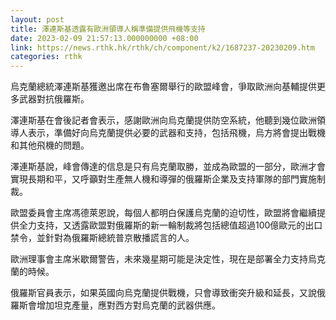 ```yaml
---
layout: post
title: 澤連斯基透露有歐洲領導人稱準備提供飛機等支持
date: 2023-02-09 21:57:13.000000000 +08:00
link: https://news.rthk.hk/rthk/ch/component/k2/1687237-20230209.htm
categories: rthk
---
```


烏克蘭總統澤連斯基獲邀出席在布魯塞爾舉行的歐盟峰會，爭取歐洲向基輔提供更多武器對抗俄羅斯。

澤連斯基在會後記者會表示，感謝歐洲向烏克蘭提供防空系統，他聽到幾位歐洲領導人表示，準備好向烏克蘭提供必要的武器和支持，包括飛機，烏方將會提出戰機和其他飛機的問題。

澤連斯基說，峰會傳達的信息是只有烏克蘭取勝，並成為歐盟的一部分，歐洲才會實現長期和平，又呼籲對生產無人機和導彈的俄羅斯企業及支持軍隊的部門實施制裁。

歐盟委員會主席馮德萊恩說，每個人都明白保護烏克蘭的迫切性，歐盟將會繼續提供全力支持，又透露歐盟對俄羅斯的新一輪制裁將包括總值超過100億歐元的出口禁令，並針對為俄羅斯總統普京散播謊言的人。

歐洲理事會主席米歇爾警告，未來幾星期可能是決定性，現在是部署全力支持烏克蘭的時候。

俄羅斯官員表示，如果英國向烏克蘭提供戰機，只會導致衝突升級和延長，又說俄羅斯會增加坦克產量，應對西方對烏克蘭的武器供應。

